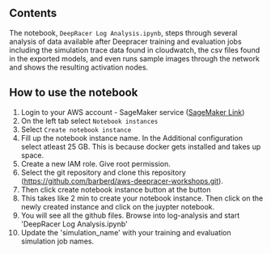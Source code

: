 ## Contents

The notebook, `DeepRacer Log Analysis.ipynb`, steps through several analysis of data available after Deepracer training and evaluation jobs including the simulation trace data found in cloudwatch, the csv files found in the exported models, and even runs sample images through the network and shows the resulting activation nodes.

## How to use the notebook

1. Login to your AWS account - SageMaker service ([SageMaker Link](https://us-east-1.console.aws.amazon.com/sagemaker/home?region=us-east-1#/dashboard))
2. On the left tab select `Notebook instances`
3. Select `Create notebook instance`
4. Fill up the notebook instance name. In the Additional configuration select atleast 25 GB. This is because docker gets installed and takes up space.
5. Create a new IAM role. Give root permission.
6. Select the git repository and clone this repository (https://github.com/barberd/aws-deepracer-workshops.git).
7. Then click create notebook instance button at the button
8. This takes like 2 min to create your notebook instance. Then click on the newly created instance and click on the juypter notebook.
9. You will see all the github files.  Browse into log-analysis and start 'DeepRacer Log Analysis.ipynb'
10. Update the 'simulation_name' with your training and evaluation simulation job names.




